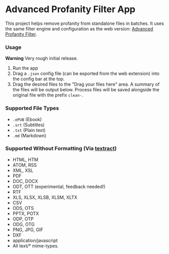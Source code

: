 # Advanced Profanity Filter App
This project helps remove profanity from standalone files in batches. It uses the same filter engine and configuration as the web version: [Advanced Profanity Filter](https://github.com/richardfrost/AdvancedProfanityFilter).

### Usage
**Warning** Very rough initial release.

1. Run the app
2. Drag a `.json` config file (can be exported from the web extension) into the config bar at the top.
3. Drag the desired files to the "Drag your files here" area. A summary of the files will be output below. Process files will be saved alongside the original file with the prefix `clean-`.

### Supported File Types
- `.ePUB` (Ebook)
- `.srt` (Subtitles)
- `.txt` (Plain text)
- `.md` (Markdown)

### Supported Without Formatting (Via [textract](https://www.npmjs.com/package/textract))
- HTML, HTM
- ATOM, RSS
- XML, XSL
- PDF
- DOC, DOCX
- ODT, OTT (experimental, feedback needed!)
- RTF
- XLS, XLSX, XLSB, XLSM, XLTX
- CSV
- ODS, OTS
- PPTX, POTX
- ODP, OTP
- ODG, OTG
- PNG, JPG, GIF
- DXF
- application/javascript
- All text/* mime-types.
